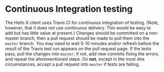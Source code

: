 # Continuous Integration testing

The Hello X client uses Travis CI for continuous integration of testing. (Note, however, that it does *not* use continuous delivery. This would be easy to add but has little value at present.) Changes should be committed on a non-master branch, then a pull request should be made to pull them into the `master` branch. You may need to wait 5-10 minutes and/or refresh before the result of the Travis test run appears on the pull request page. If the tests pass, pull the changes into `master`; if not, add new commits fixing the errors, and repeat the aforementioned steps. Do **not**, except in the most dire circumstances, accept a pull request into `master` if tests are failing. 